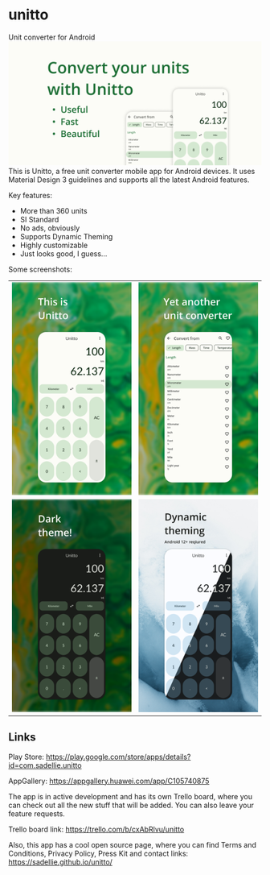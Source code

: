 # unitto
Unit converter for Android
![Feature](./content/feature.png)
This is Unitto, a free unit converter mobile app for Android devices. It uses Material Design 3 guidelines and supports all the latest Android features.

Key features:
- More than 360 units
- SI Standard
- No ads, obviously
- Supports Dynamic Theming
- Highly customizable
- Just looks good, I guess…

Some screenshots:

|                                   |                                   |
|-----------------------------------|:---------------------------------:|
| ![Feature](./content/screen1.png) | ![Feature](./content/screen2.png) |
| ![Feature](./content/screen3.png) | ![Feature](./content/screen4.png) |


## Links
Play Store: https://play.google.com/store/apps/details?id=com.sadellie.unitto

AppGallery: https://appgallery.huawei.com/app/C105740875

The app is in active development and has its own Trello board, where you can check out all the new stuff that will be added. You can also leave your feature requests.

Trello board link: https://trello.com/b/cxAbRlvu/unitto

Also, this app has a cool open source page, where you can find Terms and Conditions, Privacy Policy, Press Kit and contact links:
https://sadellie.github.io/unitto/
